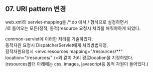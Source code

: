 ## 07. URI pattern 변경


web.xml의 servlet-mapping을 /*.do 에서 / 형식으로 설정하면서<br/>
/로 들어오는 모든(정적, 동적)resource 요청시 처리를 해줘야하게 되었다.<br/>


common-servlet에 이러한 처리를 기술하였다.<br/>
동적자원 요청시 DispatcherServlet에게 처리방법지정,<br/>
정적자원요청시 <mvc:resources mapping="/resources/**" location="/resources/" />와 같이 처리 경로location을 지정하였다.<br/>
(resources폴더 아래에는 css, images, javascript등 동적 자원이 들어있다.)<br/>
<br/>
